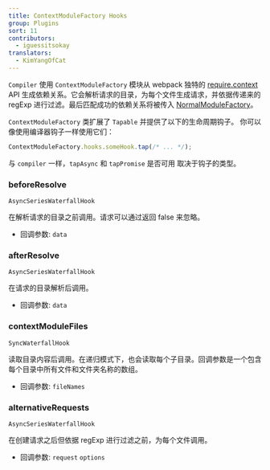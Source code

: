 ```yaml
---
title: ContextModuleFactory Hooks
group: Plugins
sort: 11
contributors:
  - iguessitsokay
translators:
  - KimYangOfCat
---
```


`Compiler` 使用 `ContextModuleFactory` 模块从 webpack 独特的 [require.context](/api/module-methods/#requirecontext) API 生成依赖关系。它会解析请求的目录，为每个文件生成请求，并依据传递来的 regExp 进行过滤。最后匹配成功的依赖关系将被传入 [NormalModuleFactory](/api/normalmodulefactory-hooks)。

`ContextModuleFactory` 类扩展了 `Tapable` 并提供了以下的生命周期钩子。
你可以像使用编译器钩子一样使用它们：

```js
ContextModuleFactory.hooks.someHook.tap(/* ... */);
```

与 `compiler` 一样，`tapAsync` 和 `tapPromise` 是否可用
取决于钩子的类型。

### beforeResolve

`AsyncSeriesWaterfallHook`

在解析请求的目录之前调用。请求可以通过返回 false 来忽略。

- 回调参数: `data`

### afterResolve

`AsyncSeriesWaterfallHook`

在请求的目录解析后调用。

- 回调参数: `data`

### contextModuleFiles

`SyncWaterfallHook`

读取目录内容后调用。在递归模式下，也会读取每个子目录。回调参数是一个包含每个目录中所有文件和文件夹名称的数组。

- 回调参数: `fileNames`

### alternativeRequests

`AsyncSeriesWaterfallHook`

在创建请求之后但依据 regExp 进行过滤之前，为每个文件调用。

- 回调参数: `request` `options`
